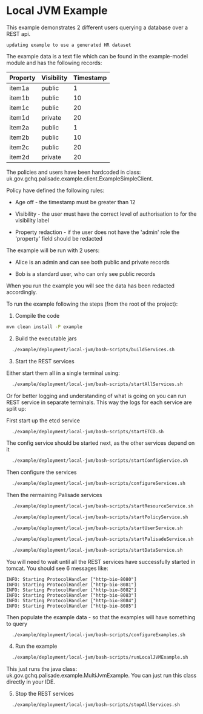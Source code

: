 # Local JVM Example

This example demonstrates 2 different users querying a database over a REST api. 

`updating example to use a generated HR dataset`

The example data is a text file which can be found in the example-model module and has the following records:

| Property      | Visibility           | Timestamp  |
| ------------- | -------------------- | ---------- |
|  item1a       |   public             | 1          |
|  item1b       |   public             | 10         |
|  item1c       |   public             | 20         |
|  item1d       |   private            | 20         |
|  item2a       |   public             | 1          |
|  item2b       |   public             | 10         |
|  item2c       |   public             | 20         |
|  item2d       |   private            | 20         |


The policies and users have been hardcoded in class: uk.gov.gchq.palisade.example.client.ExampleSimpleClient.

Policy have defined the following rules:

   - Age off - the timestamp must be greater than 12

   - Visibility - the user must have the correct level of authorisation to for the visibility label

   - Property redaction - if the user does not have the 'admin' role the 'property' field should be redacted
  
The example will be run with 2 users:

   - Alice is an admin and can see both public and private records

   - Bob is a standard user, who can only see public records

When you run the example you will see the data has been redacted accordingly.

To run the example following the steps (from the root of the project):

1. Compile the code
```bash
mvn clean install -P example
```
 
2.  Build the executable jars

 ```bash
   ./example/deployment/local-jvm/bash-scripts/buildServices.sh
 ```

3. Start the REST services


Either start them all in a single terminal using:
```bash
  ./example/deployment/local-jvm/bash-scripts/startAllServices.sh
```
Or for better logging and understanding of what is going on you can
 run REST service in separate terminals. This way the logs for each
 service are split up:
 
First start up the etcd service
```bash
  ./example/deployment/local-jvm/bash-scripts/startETCD.sh
```
The config service should be started next, as the other services depend on it
```bash
  ./example/deployment/local-jvm/bash-scripts/startConfigService.sh
```
Then configure the services
```bash
  ./example/deployment/local-jvm/bash-scripts/configureServices.sh
```
Then the rermaining Palisade services
```bash
  ./example/deployment/local-jvm/bash-scripts/startResourceService.sh
```
```bash
  ./example/deployment/local-jvm/bash-scripts/startPolicyService.sh
```
```bash
  ./example/deployment/local-jvm/bash-scripts/startUserService.sh
```
```bash
  ./example/deployment/local-jvm/bash-scripts/startPalisadeService.sh
```
```bash
  ./example/deployment/local-jvm/bash-scripts/startDataService.sh
```

You will need to wait until all the REST services have successfully started in tomcat. 
You should see 6 messages like:
```
INFO: Starting ProtocolHandler ["http-bio-8080"]
INFO: Starting ProtocolHandler ["http-bio-8081"]
INFO: Starting ProtocolHandler ["http-bio-8082"]
INFO: Starting ProtocolHandler ["http-bio-8083"]
INFO: Starting ProtocolHandler ["http-bio-8084"]
INFO: Starting ProtocolHandler ["http-bio-8085"]
```


Then populate the example data - so that the examples will have something to query
```bash
  ./example/deployment/local-jvm/bash-scripts/configureExamples.sh
```


4. Run the example

```bash
  ./example/deployment/local-jvm/bash-scripts/runLocalJVMExample.sh
```


This just runs the java class: uk.gov.gchq.palisade.example.MultiJvmExample. You can just run this class directly in your IDE.

5. Stop the REST services

```bash
  ./example/deployment/local-jvm/bash-scripts/stopAllServices.sh
```

